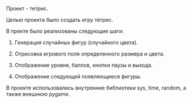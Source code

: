 Проект - тетрис.

Целью проекта было создать игру тетрис.

В пректе было реализованы следующие шаги:

1. Генерация случайных фигур (случайного цвета).

2. Отрисовка игрового поля определенного размера и цвета.

3. Отображение уровня, баллов, кнопки паузы и выхода.

4. Отображение следующей появляющиеся фигуры.

В проекте использовались внутренние библиотеки sys, time, random, а также внешнюю pygame.
